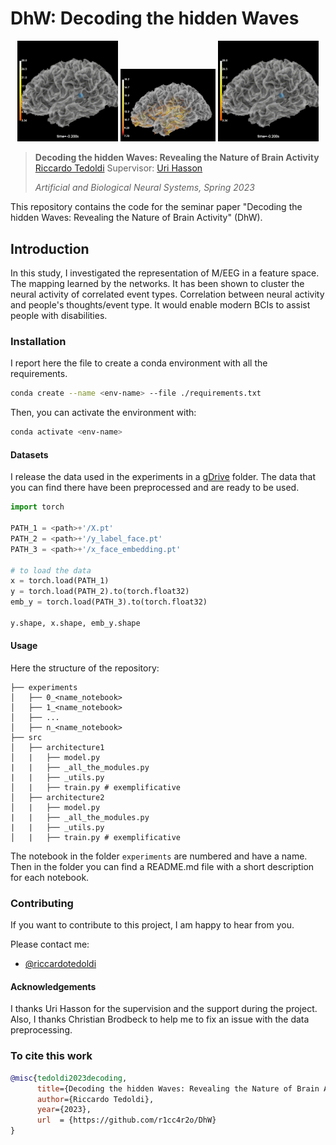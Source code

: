# DhW: Decoding the hidden Waves

<p  align="center"  width="100%">
    <img  src="img/brain1.gif"  width="32%">
    <img  src="img/brain_activity.png"  width="30%" alt> 
    <img  src="img/brain1.gif"  width="32%">
</p>

> **Decoding the hidden Waves: Revealing the Nature of Brain Activity**
> [Riccardo Tedoldi](https://www.instagram.com/riccardotedoldi/)
> Supervisor: [Uri Hasson](https://webapps.unitn.it/du/it/Persona/PER0048943/Pubblicazioni)
>
> *Artificial and Biological Neural Systems, Spring 2023* 


This repository contains the code for the seminar paper "Decoding the hidden Waves: Revealing the Nature of Brain Activity" (DhW).

## Introduction

In this study, I investigated the representation of M/EEG in a feature space. The mapping learned by the networks. It has been shown to cluster the neural activity of correlated event types. Correlation between neural activity and people's thoughts/event type. It would enable modern BCIs to assist people with disabilities.

### Installation

I report here the file to create a conda environment with all the requirements.

``` bash
conda create --name <env-name> --file ./requirements.txt
```

Then, you can activate the environment with:

``` bash
conda activate <env-name>
```

#### Datasets

I release the data used in the experiments in a [gDrive](https://drive.google.com/drive/folders/1IRZZGuC8f9lrTxA5k1fG8uOUA58Tkkym?usp=sharing) folder. The data that you can find there have been preprocessed and are ready to be used.

``` python
import torch

PATH_1 = <path>+'/X.pt'
PATH_2 = <path>+'/y_label_face.pt'
PATH_3 = <path>+'/x_face_embedding.pt'

# to load the data
x = torch.load(PATH_1)
y = torch.load(PATH_2).to(torch.float32)
emb_y = torch.load(PATH_3).to(torch.float32)

y.shape, x.shape, emb_y.shape

```

#### Usage
Here the structure of the repository:

```
├── experiments
│   ├── 0_<name_notebook>
│   ├── 1_<name_notebook>
│   ├── ...
│   ├── n_<name_notebook>
├── src
│   ├── architecture1
│   |   ├── model.py
|   |   ├── _all_the_modules.py
|   |   ├── _utils.py
│   |   ├── train.py # exemplificative
│   ├── architecture2
│   |   ├── model.py
|   |   ├── _all_the_modules.py
|   |   ├── _utils.py
│   |   ├── train.py # exemplificative
```

The notebook in the folder `experiments` are numbered and have a name. Then in the folder you can find a README.md file with a short description for each notebook.
### Contributing
If you want to contribute to this project, I am happy to hear from you. 


Please contact me: 
- [@riccardotedoldi](https://www.instagram.com/riccardotedoldi/) 

#### Acknowledgements

I thanks Uri Hasson for the supervision and the support during the project. Also, I thanks Christian Brodbeck to help me to fix an issue with the data preprocessing.


### To cite this work

``` bibtex
@misc{tedoldi2023decoding,
      title={Decoding the hidden Waves: Revealing the Nature of Brain Activity}, 
      author={Riccardo Tedoldi},
      year={2023},
      url  = {https://github.com/r1cc4r2o/DhW}
}
```